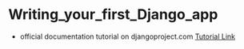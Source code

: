 # Writing_your_first_Django_app

- official documentation tutorial on djangoproject.com
[Tutorial Link](https://docs.djangoproject.com/en/4.1/intro/)
